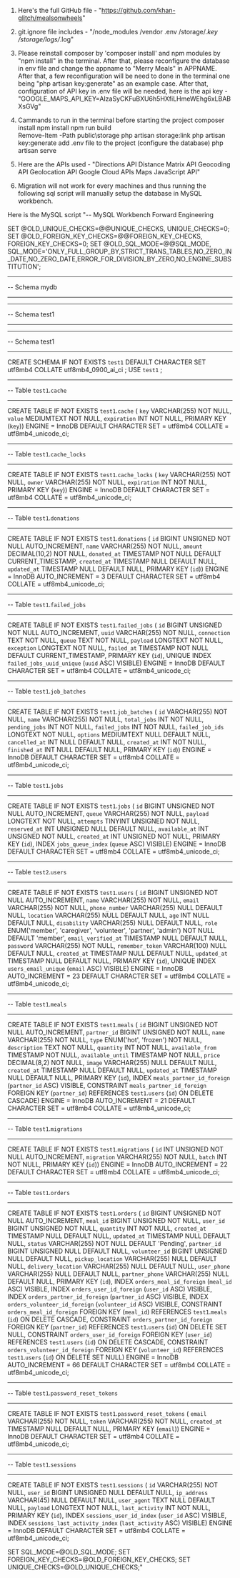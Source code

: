 1. Here's the full GitHub file - "https://github.com/khan-glitch/mealsonwheels"

2. git.ignore file includes - 
"/node_modules
/vendor
.env
/storage/*.key
/storage/logs/*.log" 

3. Please reinstall composer by 'composer install' and npm modules by "npm install" in the terminal. After that, please reconfigure the database in env file and change the appname to "Merry Meals" in APPNAME. After that, a few reconfiguration will be need to done in the terminal one being "php artisan key:generate" as an example case. After that, configuration of API key in .env file will be needed, here is the api key - "GOOGLE_MAPS_API_KEY=AIzaSyCKFuBXU6h5HXfiLHmeWEhg6xLBABXsGVg"

4. Cammands to run in the terminal before starting the project
composer install
npm install
npm run build  
Remove-Item -Path public\storage
php artisan storage:link
php artisan key:generate
add .env file to the project (configure the database)
php artisan serve 



6. Here are the APIs used -
 "Directions API
Distance Matrix API
Geocoding API
Geolocation API
Google Cloud APIs
Maps JavaScript API" 

4. Migration will not work for every machines and thus running the following sql script will manually setup the database in MySQL workbench. 

Here is the MySQL script 
"-- MySQL Workbench Forward Engineering

SET @OLD_UNIQUE_CHECKS=@@UNIQUE_CHECKS, UNIQUE_CHECKS=0;
SET @OLD_FOREIGN_KEY_CHECKS=@@FOREIGN_KEY_CHECKS, FOREIGN_KEY_CHECKS=0;
SET @OLD_SQL_MODE=@@SQL_MODE, SQL_MODE='ONLY_FULL_GROUP_BY,STRICT_TRANS_TABLES,NO_ZERO_IN_DATE,NO_ZERO_DATE,ERROR_FOR_DIVISION_BY_ZERO,NO_ENGINE_SUBSTITUTION';

-- -----------------------------------------------------
-- Schema mydb
-- -----------------------------------------------------
-- -----------------------------------------------------
-- Schema test1
-- -----------------------------------------------------

-- -----------------------------------------------------
-- Schema test1
-- -----------------------------------------------------
CREATE SCHEMA IF NOT EXISTS `test1` DEFAULT CHARACTER SET utf8mb4 COLLATE utf8mb4_0900_ai_ci ;
USE `test1` ;

-- -----------------------------------------------------
-- Table `test1`.`cache`
-- -----------------------------------------------------
CREATE TABLE IF NOT EXISTS `test1`.`cache` (
  `key` VARCHAR(255) NOT NULL,
  `value` MEDIUMTEXT NOT NULL,
  `expiration` INT NOT NULL,
  PRIMARY KEY (`key`))
ENGINE = InnoDB
DEFAULT CHARACTER SET = utf8mb4
COLLATE = utf8mb4_unicode_ci;


-- -----------------------------------------------------
-- Table `test1`.`cache_locks`
-- -----------------------------------------------------
CREATE TABLE IF NOT EXISTS `test1`.`cache_locks` (
  `key` VARCHAR(255) NOT NULL,
  `owner` VARCHAR(255) NOT NULL,
  `expiration` INT NOT NULL,
  PRIMARY KEY (`key`))
ENGINE = InnoDB
DEFAULT CHARACTER SET = utf8mb4
COLLATE = utf8mb4_unicode_ci;


-- -----------------------------------------------------
-- Table `test1`.`donations`
-- -----------------------------------------------------
CREATE TABLE IF NOT EXISTS `test1`.`donations` (
  `id` BIGINT UNSIGNED NOT NULL AUTO_INCREMENT,
  `name` VARCHAR(255) NOT NULL,
  `amount` DECIMAL(10,2) NOT NULL,
  `donated_at` TIMESTAMP NOT NULL DEFAULT CURRENT_TIMESTAMP,
  `created_at` TIMESTAMP NULL DEFAULT NULL,
  `updated_at` TIMESTAMP NULL DEFAULT NULL,
  PRIMARY KEY (`id`))
ENGINE = InnoDB
AUTO_INCREMENT = 3
DEFAULT CHARACTER SET = utf8mb4
COLLATE = utf8mb4_unicode_ci;


-- -----------------------------------------------------
-- Table `test1`.`failed_jobs`
-- -----------------------------------------------------
CREATE TABLE IF NOT EXISTS `test1`.`failed_jobs` (
  `id` BIGINT UNSIGNED NOT NULL AUTO_INCREMENT,
  `uuid` VARCHAR(255) NOT NULL,
  `connection` TEXT NOT NULL,
  `queue` TEXT NOT NULL,
  `payload` LONGTEXT NOT NULL,
  `exception` LONGTEXT NOT NULL,
  `failed_at` TIMESTAMP NOT NULL DEFAULT CURRENT_TIMESTAMP,
  PRIMARY KEY (`id`),
  UNIQUE INDEX `failed_jobs_uuid_unique` (`uuid` ASC) VISIBLE)
ENGINE = InnoDB
DEFAULT CHARACTER SET = utf8mb4
COLLATE = utf8mb4_unicode_ci;


-- -----------------------------------------------------
-- Table `test1`.`job_batches`
-- -----------------------------------------------------
CREATE TABLE IF NOT EXISTS `test1`.`job_batches` (
  `id` VARCHAR(255) NOT NULL,
  `name` VARCHAR(255) NOT NULL,
  `total_jobs` INT NOT NULL,
  `pending_jobs` INT NOT NULL,
  `failed_jobs` INT NOT NULL,
  `failed_job_ids` LONGTEXT NOT NULL,
  `options` MEDIUMTEXT NULL DEFAULT NULL,
  `cancelled_at` INT NULL DEFAULT NULL,
  `created_at` INT NOT NULL,
  `finished_at` INT NULL DEFAULT NULL,
  PRIMARY KEY (`id`))
ENGINE = InnoDB
DEFAULT CHARACTER SET = utf8mb4
COLLATE = utf8mb4_unicode_ci;


-- -----------------------------------------------------
-- Table `test1`.`jobs`
-- -----------------------------------------------------
CREATE TABLE IF NOT EXISTS `test1`.`jobs` (
  `id` BIGINT UNSIGNED NOT NULL AUTO_INCREMENT,
  `queue` VARCHAR(255) NOT NULL,
  `payload` LONGTEXT NOT NULL,
  `attempts` TINYINT UNSIGNED NOT NULL,
  `reserved_at` INT UNSIGNED NULL DEFAULT NULL,
  `available_at` INT UNSIGNED NOT NULL,
  `created_at` INT UNSIGNED NOT NULL,
  PRIMARY KEY (`id`),
  INDEX `jobs_queue_index` (`queue` ASC) VISIBLE)
ENGINE = InnoDB
DEFAULT CHARACTER SET = utf8mb4
COLLATE = utf8mb4_unicode_ci;


-- -----------------------------------------------------
-- Table `test2`.`users`
-- -----------------------------------------------------
CREATE TABLE IF NOT EXISTS `test1`.`users` (
  `id` BIGINT UNSIGNED NOT NULL AUTO_INCREMENT,
  `name` VARCHAR(255) NOT NULL,
  `email` VARCHAR(255) NOT NULL,
  `phone_number` VARCHAR(255) NULL DEFAULT NULL,
  `location` VARCHAR(255) NULL DEFAULT NULL,
  `age` INT NULL DEFAULT NULL,
  `disability` VARCHAR(255) NULL DEFAULT NULL,
  `role` ENUM('member', 'caregiver', 'volunteer', 'partner', 'admin') NOT NULL DEFAULT 'member',
  `email_verified_at` TIMESTAMP NULL DEFAULT NULL,
  `password` VARCHAR(255) NOT NULL,
  `remember_token` VARCHAR(100) NULL DEFAULT NULL,
  `created_at` TIMESTAMP NULL DEFAULT NULL,
  `updated_at` TIMESTAMP NULL DEFAULT NULL,
  PRIMARY KEY (`id`),
  UNIQUE INDEX `users_email_unique` (`email` ASC) VISIBLE)
ENGINE = InnoDB
AUTO_INCREMENT = 23
DEFAULT CHARACTER SET = utf8mb4
COLLATE = utf8mb4_unicode_ci;


-- -----------------------------------------------------
-- Table `test1`.`meals`
-- -----------------------------------------------------
CREATE TABLE IF NOT EXISTS `test1`.`meals` (
  `id` BIGINT UNSIGNED NOT NULL AUTO_INCREMENT,
  `partner_id` BIGINT UNSIGNED NOT NULL,
  `name` VARCHAR(255) NOT NULL,
  `type` ENUM('hot', 'frozen') NOT NULL,
  `description` TEXT NOT NULL,
  `quantity` INT NOT NULL,
  `available_from` TIMESTAMP NOT NULL,
  `available_until` TIMESTAMP NOT NULL,
  `price` DECIMAL(8,2) NOT NULL,
  `image` VARCHAR(255) NULL DEFAULT NULL,
  `created_at` TIMESTAMP NULL DEFAULT NULL,
  `updated_at` TIMESTAMP NULL DEFAULT NULL,
  PRIMARY KEY (`id`),
  INDEX `meals_partner_id_foreign` (`partner_id` ASC) VISIBLE,
  CONSTRAINT `meals_partner_id_foreign`
    FOREIGN KEY (`partner_id`)
    REFERENCES `test1`.`users` (`id`)
    ON DELETE CASCADE)
ENGINE = InnoDB
AUTO_INCREMENT = 21
DEFAULT CHARACTER SET = utf8mb4
COLLATE = utf8mb4_unicode_ci;


-- -----------------------------------------------------
-- Table `test1`.`migrations`
-- -----------------------------------------------------
CREATE TABLE IF NOT EXISTS `test1`.`migrations` (
  `id` INT UNSIGNED NOT NULL AUTO_INCREMENT,
  `migration` VARCHAR(255) NOT NULL,
  `batch` INT NOT NULL,
  PRIMARY KEY (`id`))
ENGINE = InnoDB
AUTO_INCREMENT = 22
DEFAULT CHARACTER SET = utf8mb4
COLLATE = utf8mb4_unicode_ci;


-- -----------------------------------------------------
-- Table `test1`.`orders`
-- -----------------------------------------------------
CREATE TABLE IF NOT EXISTS `test1`.`orders` (
  `id` BIGINT UNSIGNED NOT NULL AUTO_INCREMENT,
  `meal_id` BIGINT UNSIGNED NOT NULL,
  `user_id` BIGINT UNSIGNED NOT NULL,
  `quantity` INT NOT NULL,
  `created_at` TIMESTAMP NULL DEFAULT NULL,
  `updated_at` TIMESTAMP NULL DEFAULT NULL,
  `status` VARCHAR(255) NOT NULL DEFAULT 'Pending',
  `partner_id` BIGINT UNSIGNED NULL DEFAULT NULL,
  `volunteer_id` BIGINT UNSIGNED NULL DEFAULT NULL,
  `pickup_location` VARCHAR(255) NULL DEFAULT NULL,
  `delivery_location` VARCHAR(255) NULL DEFAULT NULL,
  `user_phone` VARCHAR(255) NULL DEFAULT NULL,
  `partner_phone` VARCHAR(255) NULL DEFAULT NULL,
  PRIMARY KEY (`id`),
  INDEX `orders_meal_id_foreign` (`meal_id` ASC) VISIBLE,
  INDEX `orders_user_id_foreign` (`user_id` ASC) VISIBLE,
  INDEX `orders_partner_id_foreign` (`partner_id` ASC) VISIBLE,
  INDEX `orders_volunteer_id_foreign` (`volunteer_id` ASC) VISIBLE,
  CONSTRAINT `orders_meal_id_foreign`
    FOREIGN KEY (`meal_id`)
    REFERENCES `test1`.`meals` (`id`)
    ON DELETE CASCADE,
  CONSTRAINT `orders_partner_id_foreign`
    FOREIGN KEY (`partner_id`)
    REFERENCES `test1`.`users` (`id`)
    ON DELETE SET NULL,
  CONSTRAINT `orders_user_id_foreign`
    FOREIGN KEY (`user_id`)
    REFERENCES `test1`.`users` (`id`)
    ON DELETE CASCADE,
  CONSTRAINT `orders_volunteer_id_foreign`
    FOREIGN KEY (`volunteer_id`)
    REFERENCES `test1`.`users` (`id`)
    ON DELETE SET NULL)
ENGINE = InnoDB
AUTO_INCREMENT = 66
DEFAULT CHARACTER SET = utf8mb4
COLLATE = utf8mb4_unicode_ci;


-- -----------------------------------------------------
-- Table `test1`.`password_reset_tokens`
-- -----------------------------------------------------
CREATE TABLE IF NOT EXISTS `test1`.`password_reset_tokens` (
  `email` VARCHAR(255) NOT NULL,
  `token` VARCHAR(255) NOT NULL,
  `created_at` TIMESTAMP NULL DEFAULT NULL,
  PRIMARY KEY (`email`))
ENGINE = InnoDB
DEFAULT CHARACTER SET = utf8mb4
COLLATE = utf8mb4_unicode_ci;


-- -----------------------------------------------------
-- Table `test1`.`sessions`
-- -----------------------------------------------------
CREATE TABLE IF NOT EXISTS `test1`.`sessions` (
  `id` VARCHAR(255) NOT NULL,
  `user_id` BIGINT UNSIGNED NULL DEFAULT NULL,
  `ip_address` VARCHAR(45) NULL DEFAULT NULL,
  `user_agent` TEXT NULL DEFAULT NULL,
  `payload` LONGTEXT NOT NULL,
  `last_activity` INT NOT NULL,
  PRIMARY KEY (`id`),
  INDEX `sessions_user_id_index` (`user_id` ASC) VISIBLE,
  INDEX `sessions_last_activity_index` (`last_activity` ASC) VISIBLE)
ENGINE = InnoDB
DEFAULT CHARACTER SET = utf8mb4
COLLATE = utf8mb4_unicode_ci;


SET SQL_MODE=@OLD_SQL_MODE;
SET FOREIGN_KEY_CHECKS=@OLD_FOREIGN_KEY_CHECKS;
SET UNIQUE_CHECKS=@OLD_UNIQUE_CHECKS;"

